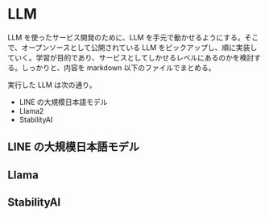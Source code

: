 # LLM

LLM を使ったサービス開発のために、LLM を手元で動かせるようにする。そこで、オープンソースとして公開されている LLM をピックアップし、順に実装していく。学習が目的であり、サービスとしてしかせるレベルにあるのかを検討する。しっかりと、内容を markdown 以下のファイルでまとめる。

実行した LLM は次の通り。

- LINE の大規模日本語モデル
- Llama2
- StabilityAI

## LINE の大規模日本語モデル

## Llama

## StabilityAI

